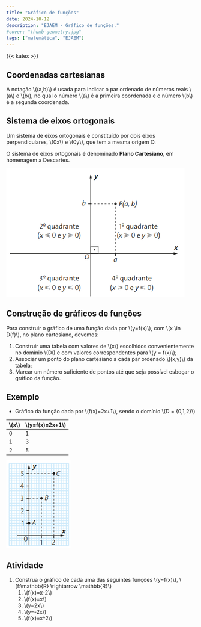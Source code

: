 ```yaml
---
title: "Gráfico de funções"
date: 2024-10-12
description: "EJAEM - Gráfico de funções."
#cover: "thumb-geometry.jpg"
tags: ["matemática", "EJAEM"]
---
```


{{< katex >}}

## Coordenadas cartesianas

A notação \\((a,b)\\) é usada para indicar o par ordenado de números reais \\(a\\) e \\(b\\), no qual o número \\(a\\) é a primeira coordenada e o número \\(b\\) é a segunda coordenada.

## Sistema de eixos ortogonais

Um sistema de eixos ortogonais é constituído por dois eixos perpendiculares, \\(0x\\) e \\(0y\\), que tem a mesma origem O.

O sistema de eixos ortogonais é denominado **Plano Cartesiano**, em homenagem a Descartes.

![Plano Cartesiano](plano_cartesiano.png)

## Construção de gráficos de funções

Para construir o gráfico de uma função dada por \\(y=f(x)\\), com \\(x \in D(f)\\), no plano cartesiano, devemos:

1. Construir uma tabela com valores de \\(x\\) escolhidos convenientemente no domínio \\(D\\) e com valores correspondentes para \\(y = f(x)\\);
2. Associar um ponto do plano cartesiano a cada par ordenado \\((x,y)\\) da tabela;
3. Marcar um número suficiente de pontos até que seja possível esboçar o gráfico da função.

## Exemplo

- Gráfico da função dada por \\(f(x)=2x+1\\), sendo o domínio \\(D = \{0,1,2\}\\)

| \\(x\\) | \\(y=f(x)=2x+1\\) |
| --- | --- |
| 0 | 1 |
| 1 | 3 |
| 2 | 5 |

![Gráfico da função](grafico01.png)

## Atividade

1. Construa o gráfico de cada uma das seguintes funções \\(y=f(x)\\), \\(f:\mathbb{R} \rightarrow \mathbb{R}\\)
    1. \\(f(x)=x-2\\)
    2. \\(f(x)=x\\)
    3. \\(y=2x\\)
    4. \\(y=-2x\\)
    5. \\(f(x)=x^2\\)